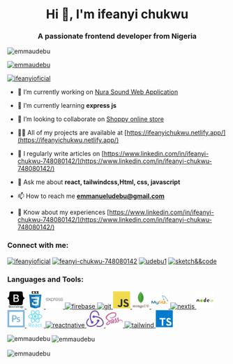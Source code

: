 <h1 align="center">Hi 👋, I'm ifeanyi chukwu</h1>
<h3 align="center">A passionate frontend developer from Nigeria</h3>

<p align="left"> <img src="https://komarev.com/ghpvc/?username=emmaudebu&label=Profile%20views&color=0e75b6&style=flat" alt="emmaudebu" /> </p>

<p align="left"> <a href="https://github.com/ryo-ma/github-profile-trophy"><img src="https://github-profile-trophy.vercel.app/?username=emmaudebu" alt="emmaudebu" /></a> </p>

<p align="left"> <a href="https://twitter.com/ifeanyioficial" target="blank"><img src="https://img.shields.io/twitter/follow/ifeanyioficial?logo=twitter&style=for-the-badge" alt="ifeanyioficial" /></a> </p>

- 🔭 I’m currently working on [Nura Sound Web Application](https://narusound.netlify.app/)

- 🌱 I’m currently learning **express js**

- 👯 I’m looking to collaborate on [Shoppy online store](shoppycarty.netlify.app/)

- 👨‍💻 All of my projects are available at [https://ifeanyichukwu.netlify.app/](https://ifeanyichukwu.netlify.app/)

- 📝 I regularly write articles on [https://www.linkedin.com/in/ifeanyi-chukwu-748080142/](https://www.linkedin.com/in/ifeanyi-chukwu-748080142/)

- 💬 Ask me about **react, tailwindcss,Html, css, javascript**

- 📫 How to reach me **emmanueludebu@gmail.com**

- 📄 Know about my experiences [https://www.linkedin.com/in/ifeanyi-chukwu-748080142/](https://www.linkedin.com/in/ifeanyi-chukwu-748080142/)

<h3 align="left">Connect with me:</h3>
<p align="left">
<a href="https://twitter.com/ifeanyioficial" target="blank"><img align="center" src="https://raw.githubusercontent.com/rahuldkjain/github-profile-readme-generator/master/src/images/icons/Social/twitter.svg" alt="ifeanyioficial" height="30" width="40" /></a>
<a href="https://linkedin.com/in/feanyi-chukwu-748080142" target="blank"><img align="center" src="https://raw.githubusercontent.com/rahuldkjain/github-profile-readme-generator/master/src/images/icons/Social/linked-in-alt.svg" alt="feanyi-chukwu-748080142" height="30" width="40" /></a>
<a href="https://fb.com/udebu1" target="blank"><img align="center" src="https://raw.githubusercontent.com/rahuldkjain/github-profile-readme-generator/master/src/images/icons/Social/facebook.svg" alt="udebu1" height="30" width="40" /></a>
<a href="https://instagram.com/sketch&&code" target="blank"><img align="center" src="https://raw.githubusercontent.com/rahuldkjain/github-profile-readme-generator/master/src/images/icons/Social/instagram.svg" alt="sketch&&code" height="30" width="40" /></a>
</p>

<h3 align="left">Languages and Tools:</h3>
<p align="left"> <a href="https://getbootstrap.com" target="_blank" rel="noreferrer"> <img src="https://raw.githubusercontent.com/devicons/devicon/master/icons/bootstrap/bootstrap-plain-wordmark.svg" alt="bootstrap" width="40" height="40"/> </a> <a href="https://www.w3schools.com/css/" target="_blank" rel="noreferrer"> <img src="https://raw.githubusercontent.com/devicons/devicon/master/icons/css3/css3-original-wordmark.svg" alt="css3" width="40" height="40"/> </a> <a href="https://expressjs.com" target="_blank" rel="noreferrer"> <img src="https://raw.githubusercontent.com/devicons/devicon/master/icons/express/express-original-wordmark.svg" alt="express" width="40" height="40"/> </a> <a href="https://firebase.google.com/" target="_blank" rel="noreferrer"> <img src="https://www.vectorlogo.zone/logos/firebase/firebase-icon.svg" alt="firebase" width="40" height="40"/> </a> <a href="https://git-scm.com/" target="_blank" rel="noreferrer"> <img src="https://www.vectorlogo.zone/logos/git-scm/git-scm-icon.svg" alt="git" width="40" height="40"/> </a> <a href="https://developer.mozilla.org/en-US/docs/Web/JavaScript" target="_blank" rel="noreferrer"> <img src="https://raw.githubusercontent.com/devicons/devicon/master/icons/javascript/javascript-original.svg" alt="javascript" width="40" height="40"/> </a> <a href="https://www.mongodb.com/" target="_blank" rel="noreferrer"> <img src="https://raw.githubusercontent.com/devicons/devicon/master/icons/mongodb/mongodb-original-wordmark.svg" alt="mongodb" width="40" height="40"/> </a> <a href="https://www.mysql.com/" target="_blank" rel="noreferrer"> <img src="https://raw.githubusercontent.com/devicons/devicon/master/icons/mysql/mysql-original-wordmark.svg" alt="mysql" width="40" height="40"/> </a> <a href="https://nextjs.org/" target="_blank" rel="noreferrer"> <img src="https://cdn.worldvectorlogo.com/logos/nextjs-2.svg" alt="nextjs" width="40" height="40"/> </a> <a href="https://nodejs.org" target="_blank" rel="noreferrer"> <img src="https://raw.githubusercontent.com/devicons/devicon/master/icons/nodejs/nodejs-original-wordmark.svg" alt="nodejs" width="40" height="40"/> </a> <a href="https://www.photoshop.com/en" target="_blank" rel="noreferrer"> <img src="https://raw.githubusercontent.com/devicons/devicon/master/icons/photoshop/photoshop-line.svg" alt="photoshop" width="40" height="40"/> </a> <a href="https://reactjs.org/" target="_blank" rel="noreferrer"> <img src="https://raw.githubusercontent.com/devicons/devicon/master/icons/react/react-original-wordmark.svg" alt="react" width="40" height="40"/> </a> <a href="https://reactnative.dev/" target="_blank" rel="noreferrer"> <img src="https://reactnative.dev/img/header_logo.svg" alt="reactnative" width="40" height="40"/> </a> <a href="https://redux.js.org" target="_blank" rel="noreferrer"> <img src="https://raw.githubusercontent.com/devicons/devicon/master/icons/redux/redux-original.svg" alt="redux" width="40" height="40"/> </a> <a href="https://sass-lang.com" target="_blank" rel="noreferrer"> <img src="https://raw.githubusercontent.com/devicons/devicon/master/icons/sass/sass-original.svg" alt="sass" width="40" height="40"/> </a> <a href="https://tailwindcss.com/" target="_blank" rel="noreferrer"> <img src="https://www.vectorlogo.zone/logos/tailwindcss/tailwindcss-icon.svg" alt="tailwind" width="40" height="40"/> </a> <a href="https://www.typescriptlang.org/" target="_blank" rel="noreferrer"> <img src="https://raw.githubusercontent.com/devicons/devicon/master/icons/typescript/typescript-original.svg" alt="typescript" width="40" height="40"/> </a> </p>

<p><img align="left" src="https://github-readme-stats.vercel.app/api/top-langs?username=emmaudebu&show_icons=true&locale=en&layout=compact" alt="emmaudebu" /></p>

<p>&nbsp;<img align="center" src="https://github-readme-stats.vercel.app/api?username=emmaudebu&show_icons=true&locale=en" alt="emmaudebu" /></p>

<p><img align="center" src="https://github-readme-streak-stats.herokuapp.com/?user=emmaudebu&" alt="emmaudebu" /></p>
